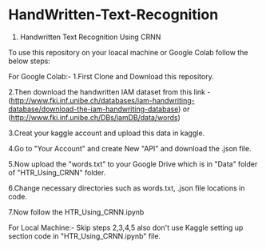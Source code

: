 # HandWritten-Text-Recognition


1) Handwritten Text Recognition Using CRNN

To use this repository on your loacal machine or Google Colab follow the below steps:

For Google Colab:-
1.First Clone and Download this repository.

2.Then download the handwritten IAM dataset from this link - (http://www.fki.inf.unibe.ch/databases/iam-handwriting-database/download-the-iam-handwriting-database) or (http://www.fki.inf.unibe.ch/DBs/iamDB/data/words)

3.Creat your kaggle account and upload this data in kaggle.

4.Go to "Your Account" and create New "API" and download the .json file.

5.Now upload the "words.txt" to your Google Drive which is in "Data" folder of "HTR_Using_CRNN" folder.

6.Change necessary directories such as words.txt, .json file locations in code.

7.Now follow the HTR_Using_CRNN.ipynb

For Local Machine:-
Skip steps 2,3,4,5 also don't use Kaggle setting up section code in "HTR_Using_CRNN.ipynb" file.

